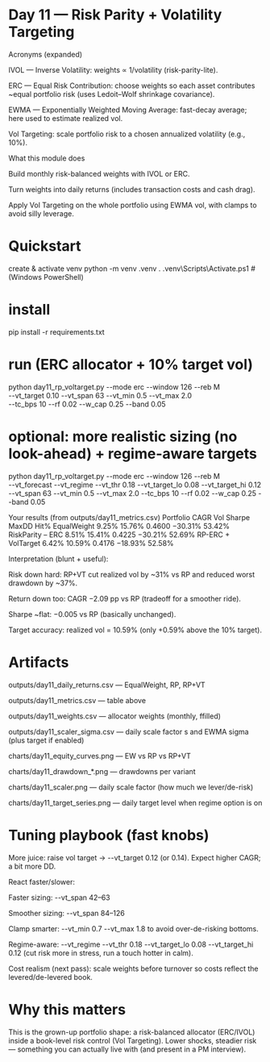 # Day 11 — Risk Parity + Volatility Targeting
Acronyms (expanded)

IVOL — Inverse Volatility: weights ∝ 1/volatility (risk-parity-lite).

ERC — Equal Risk Contribution: choose weights so each asset contributes ~equal portfolio risk (uses Ledoit–Wolf shrinkage covariance).

EWMA — Exponentially Weighted Moving Average: fast-decay average; here used to estimate realized vol.

Vol Targeting: scale portfolio risk to a chosen annualized volatility (e.g., 10%).

What this module does

Build monthly risk-balanced weights with IVOL or ERC.

Turn weights into daily returns (includes transaction costs and cash drag).

Apply Vol Targeting on the whole portfolio using EWMA vol, with clamps to avoid silly leverage.

# Quickstart
create & activate venv
python -m venv .venv
. .venv\Scripts\Activate.ps1   # (Windows PowerShell)

# install
pip install -r requirements.txt

# run (ERC allocator + 10% target vol)
python day11_rp_voltarget.py --mode erc --window 126 --reb M \
  --vt_target 0.10 --vt_span 63 --vt_min 0.5 --vt_max 2.0 \
  --tc_bps 10 --rf 0.02 --w_cap 0.25 --band 0.05

# optional: more realistic sizing (no look-ahead) + regime-aware targets
python day11_rp_voltarget.py --mode erc --window 126 --reb M \
  --vt_forecast --vt_regime --vt_thr 0.18 --vt_target_lo 0.08 --vt_target_hi 0.12 \
  --vt_span 63 --vt_min 0.5 --vt_max 2.0 --tc_bps 10 --rf 0.02 --w_cap 0.25 --band 0.05

Your results (from outputs/day11_metrics.csv)
Portfolio	CAGR	Vol	Sharpe	MaxDD	Hit%
EqualWeight	9.25%	15.76%	0.4600	−30.31%	53.42%
RiskParity – ERC	8.51%	15.41%	0.4225	−30.21%	52.69%
RP-ERC + VolTarget	6.42%	10.59%	0.4176	−18.93%	52.58%

Interpretation (blunt + useful):

Risk down hard: RP+VT cut realized vol by ~31% vs RP and reduced worst drawdown by ~37%.

Return down too: CAGR −2.09 pp vs RP (tradeoff for a smoother ride).

Sharpe ~flat: −0.005 vs RP (basically unchanged).

Target accuracy: realized vol = 10.59% (only +0.59% above the 10% target).

# Artifacts

outputs/day11_daily_returns.csv — EqualWeight, RP, RP+VT

outputs/day11_metrics.csv — table above

outputs/day11_weights.csv — allocator weights (monthly, ffilled)

outputs/day11_scaler_sigma.csv — daily scale factor s and EWMA sigma (plus target if enabled)

charts/day11_equity_curves.png — EW vs RP vs RP+VT

charts/day11_drawdown_*.png — drawdowns per variant

charts/day11_scaler.png — daily scale factor (how much we lever/de-risk)

charts/day11_target_series.png — daily target level when regime option is on

# Tuning playbook (fast knobs)

More juice: raise vol target → --vt_target 0.12 (or 0.14). Expect higher CAGR; a bit more DD.

React faster/slower:

Faster sizing: --vt_span 42–63

Smoother sizing: --vt_span 84–126

Clamp smarter: --vt_min 0.7 --vt_max 1.8 to avoid over-de-risking bottoms.

Regime-aware: --vt_regime --vt_thr 0.18 --vt_target_lo 0.08 --vt_target_hi 0.12 (cut risk more in stress, run a touch hotter in calm).

Cost realism (next pass): scale weights before turnover so costs reflect the levered/de-levered book.

# Why this matters

This is the grown-up portfolio shape: a risk-balanced allocator (ERC/IVOL) inside a book-level risk control (Vol Targeting). Lower shocks, steadier risk — something you can actually live with (and present in a PM interview).